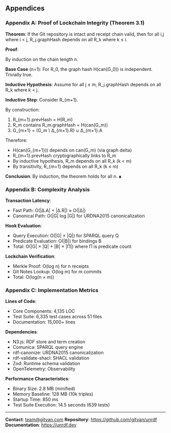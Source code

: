 ## Appendices

### Appendix A: Proof of Lockchain Integrity (Theorem 3.1)

**Theorem**: If the Git repository is intact and receipt chain valid, then for all i,j where i < j, R_j.graphHash depends on all R_k where k ≤ i.

**Proof**:

By induction on the chain length n.

**Base Case** (n=1):
For R_0, the graph hash H(can(G_0)) is independent. Trivially true.

**Inductive Hypothesis**:
Assume for all j ≤ m, R_j.graphHash depends on all R_k where k < j.

**Inductive Step**:
Consider R_{m+1}.

By construction:
1. R_{m+1}.prevHash = H(R_m)
2. R_m contains R_m.graphHash = H(can(G_m))
3. G_{m+1} = (G_m \ Δ_{m+1}.R) ∪ Δ_{m+1}.A

Therefore:
- H(can(G_{m+1})) depends on can(G_m) (via graph delta)
- R_{m+1}.prevHash cryptographically links to R_m
- By inductive hypothesis, R_m depends on all R_k (k < m)
- By transitivity, R_{m+1} depends on all R_k (k ≤ m)

**Conclusion**: By induction, the theorem holds for all n. ∎

### Appendix B: Complexity Analysis

**Transaction Latency**:
- Fast Path: O(|Δ.A| + |Δ.R|) ≈ O(|Δ|)
- Canonical Path: O(|G| log |G|) for URDNA2015 canonicalization

**Hook Evaluation**:
- Query Execution: O(|G| × |Q|) for SPARQL query Q
- Predicate Evaluation: O(|B|) for bindings B
- Total: O(|G| × |Q| + |B| × |Π|) where Π is predicate count

**Lockchain Verification**:
- Merkle Proof: O(log n) for n receipts
- Git Notes Lookup: O(log m) for m commits
- Total: O(log(n × m))

### Appendix C: Implementation Metrics

**Lines of Code**:
- Core Components: 4,135 LOC
- Test Suite: 6,335 test cases across 51 files
- Documentation: 15,000+ lines

**Dependencies**:
- N3.js: RDF store and term creation
- Comunica: SPARQL query engine
- rdf-canonize: URDNA2015 canonicalization
- rdf-validate-shacl: SHACL validation
- Zod: Runtime schema validation
- OpenTelemetry: Observability

**Performance Characteristics**:
- Binary Size: 2.8 MB (minified)
- Memory Baseline: 128 MB (10k triples)
- Startup Time: 850 ms
- Test Suite Execution: 14.5 seconds (639 tests)

---

**Contact**: team@gitvan.com
**Repository**: https://github.com/gitvan/unrdf
**Documentation**: https://unrdf.dev

